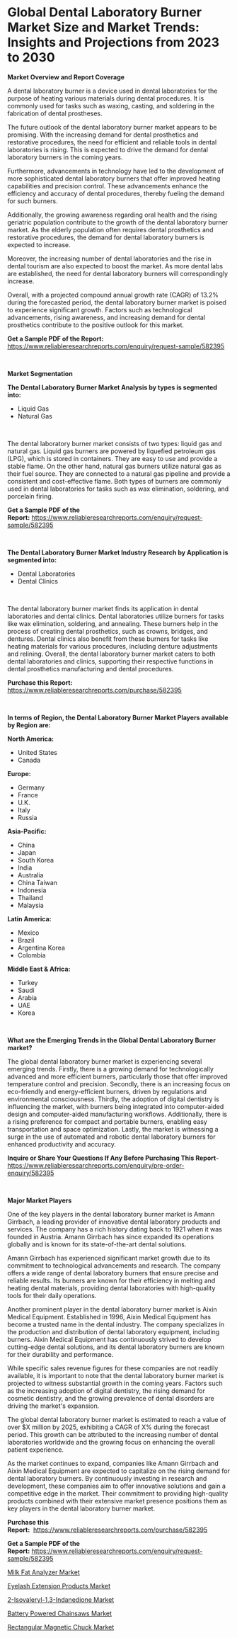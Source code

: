 <p><h1>Global Dental Laboratory Burner Market Size and Market Trends: Insights and Projections from 2023 to 2030</h1></p><p><strong>Market Overview and Report Coverage</strong></p>
<p><p>A dental laboratory burner is a device used in dental laboratories for the purpose of heating various materials during dental procedures. It is commonly used for tasks such as waxing, casting, and soldering in the fabrication of dental prostheses.</p><p>The future outlook of the dental laboratory burner market appears to be promising. With the increasing demand for dental prosthetics and restorative procedures, the need for efficient and reliable tools in dental laboratories is rising. This is expected to drive the demand for dental laboratory burners in the coming years.</p><p>Furthermore, advancements in technology have led to the development of more sophisticated dental laboratory burners that offer improved heating capabilities and precision control. These advancements enhance the efficiency and accuracy of dental procedures, thereby fueling the demand for such burners.</p><p>Additionally, the growing awareness regarding oral health and the rising geriatric population contribute to the growth of the dental laboratory burner market. As the elderly population often requires dental prosthetics and restorative procedures, the demand for dental laboratory burners is expected to increase.</p><p>Moreover, the increasing number of dental laboratories and the rise in dental tourism are also expected to boost the market. As more dental labs are established, the need for dental laboratory burners will correspondingly increase.</p><p>Overall, with a projected compound annual growth rate (CAGR) of 13.2% during the forecasted period, the dental laboratory burner market is poised to experience significant growth. Factors such as technological advancements, rising awareness, and increasing demand for dental prosthetics contribute to the positive outlook for this market.</p></p>
<p><strong>Get a Sample PDF of the Report:</strong> <a href="https://www.reliableresearchreports.com/enquiry/request-sample/582395">https://www.reliableresearchreports.com/enquiry/request-sample/582395</a></p>
<p>&nbsp;</p>
<p><strong>Market Segmentation</strong></p>
<p><strong>The Dental Laboratory Burner Market Analysis by types is segmented into:</strong></p>
<p><ul><li>Liquid Gas</li><li>Natural Gas</li></ul></p>
<p>&nbsp;</p>
<p><p>The dental laboratory burner market consists of two types: liquid gas and natural gas. Liquid gas burners are powered by liquefied petroleum gas (LPG), which is stored in containers. They are easy to use and provide a stable flame. On the other hand, natural gas burners utilize natural gas as their fuel source. They are connected to a natural gas pipeline and provide a consistent and cost-effective flame. Both types of burners are commonly used in dental laboratories for tasks such as wax elimination, soldering, and porcelain firing.</p></p>
<p><strong>Get a Sample PDF of the Report:</strong>&nbsp;<a href="https://www.reliableresearchreports.com/enquiry/request-sample/582395">https://www.reliableresearchreports.com/enquiry/request-sample/582395</a></p>
<p>&nbsp;</p>
<p><strong>The Dental Laboratory Burner Market Industry Research by Application is segmented into:</strong></p>
<p><ul><li>Dental Laboratories</li><li>Dental Clinics</li></ul></p>
<p>&nbsp;</p>
<p><p>The dental laboratory burner market finds its application in dental laboratories and dental clinics. Dental laboratories utilize burners for tasks like wax elimination, soldering, and annealing. These burners help in the process of creating dental prosthetics, such as crowns, bridges, and dentures. Dental clinics also benefit from these burners for tasks like heating materials for various procedures, including denture adjustments and relining. Overall, the dental laboratory burner market caters to both dental laboratories and clinics, supporting their respective functions in dental prosthetics manufacturing and dental procedures.</p></p>
<p><strong>Purchase this Report:</strong>&nbsp; <a href="https://www.reliableresearchreports.com/purchase/582395">https://www.reliableresearchreports.com/purchase/582395</a></p>
<p>&nbsp;</p>
<p><strong>In terms of Region, the Dental Laboratory Burner Market Players available by Region are:</strong></p>
<p>
    <p> <strong> North America: </strong>
        <ul>
            <li>United States</li>
            <li>Canada</li>
        </ul>
        </p> 
    <p> <strong> Europe: </strong>
        <ul>
            <li>Germany</li>
            <li>France</li>
            <li>U.K.</li>
            <li>Italy</li>
            <li>Russia</li>
        </ul>
        </p> 
    <p> <strong> Asia-Pacific: </strong>
        <ul>
            <li>China</li>
            <li>Japan</li>
            <li>South Korea</li>
            <li>India</li>
            <li>Australia</li>
            <li>China Taiwan</li>
            <li>Indonesia</li>
            <li>Thailand</li>
            <li>Malaysia</li>
        </ul>
        </p> 
    <p> <strong> Latin America: </strong>
        <ul>
            <li>Mexico</li>
            <li>Brazil</li>
            <li>Argentina Korea</li>
            <li>Colombia</li>
        </ul>
        </p> 
    <p> <strong> Middle East & Africa: </strong>
        <ul>
            <li>Turkey</li>
            <li>Saudi</li>
            <li>Arabia</li>
            <li>UAE</li>
            <li>Korea</li>
        </ul>
    </p>
    </p>
<p>&nbsp;</p>
<p><strong>What are the Emerging Trends in the Global Dental Laboratory Burner market?</strong></p>
<p><p>The global dental laboratory burner market is experiencing several emerging trends. Firstly, there is a growing demand for technologically advanced and more efficient burners, particularly those that offer improved temperature control and precision. Secondly, there is an increasing focus on eco-friendly and energy-efficient burners, driven by regulations and environmental consciousness. Thirdly, the adoption of digital dentistry is influencing the market, with burners being integrated into computer-aided design and computer-aided manufacturing workflows. Additionally, there is a rising preference for compact and portable burners, enabling easy transportation and space optimization. Lastly, the market is witnessing a surge in the use of automated and robotic dental laboratory burners for enhanced productivity and accuracy.</p></p>
<p><strong>Inquire or Share Your Questions If Any Before Purchasing This Report</strong>- <a href="https://www.reliableresearchreports.com/enquiry/pre-order-enquiry/582395">https://www.reliableresearchreports.com/enquiry/pre-order-enquiry/582395</a></p>
<p>&nbsp;</p>
<p><strong>Major Market Players</strong></p>
<p><p>One of the key players in the dental laboratory burner market is Amann Girrbach, a leading provider of innovative dental laboratory products and services. The company has a rich history dating back to 1921 when it was founded in Austria. Amann Girrbach has since expanded its operations globally and is known for its state-of-the-art dental solutions.</p><p>Amann Girrbach has experienced significant market growth due to its commitment to technological advancements and research. The company offers a wide range of dental laboratory burners that ensure precise and reliable results. Its burners are known for their efficiency in melting and heating dental materials, providing dental laboratories with high-quality tools for their daily operations.</p><p>Another prominent player in the dental laboratory burner market is Aixin Medical Equipment. Established in 1996, Aixin Medical Equipment has become a trusted name in the dental industry. The company specializes in the production and distribution of dental laboratory equipment, including burners. Aixin Medical Equipment has continuously strived to develop cutting-edge dental solutions, and its dental laboratory burners are known for their durability and performance.</p><p>While specific sales revenue figures for these companies are not readily available, it is important to note that the dental laboratory burner market is projected to witness substantial growth in the coming years. Factors such as the increasing adoption of digital dentistry, the rising demand for cosmetic dentistry, and the growing prevalence of dental disorders are driving the market's expansion.</p><p>The global dental laboratory burner market is estimated to reach a value of over $X million by 2025, exhibiting a CAGR of X% during the forecast period. This growth can be attributed to the increasing number of dental laboratories worldwide and the growing focus on enhancing the overall patient experience.</p><p>As the market continues to expand, companies like Amann Girrbach and Aixin Medical Equipment are expected to capitalize on the rising demand for dental laboratory burners. By continuously investing in research and development, these companies aim to offer innovative solutions and gain a competitive edge in the market. Their commitment to providing high-quality products combined with their extensive market presence positions them as key players in the dental laboratory burner market.</p></p>
<p><strong>Purchase this Report:</strong>&nbsp;&nbsp;<a href="https://www.reliableresearchreports.com/purchase/582395">https://www.reliableresearchreports.com/purchase/582395</a></p>
<p></p>
<p><strong>Get a Sample PDF of the Report:</strong>&nbsp;<a href="https://www.reliableresearchreports.com/enquiry/request-sample/582395">https://www.reliableresearchreports.com/enquiry/request-sample/582395</a></p>
<p><p><a href="https://www.linkedin.com/pulse/milk-fat-analyzer-market-size-2023-2030-global-industrial-7cske/">Milk Fat Analyzer Market</a></p><p><a href="https://medium.com/@cleogerhold/eyelash-extension-products-market-size-growth-forecast-2023-2030-48134d6997e5">Eyelash Extension Products Market</a></p><p><a href="https://github.com/merzlyukov93/Market-Research-Report-List-1/blob/main/2-isovaleryl-13-indanedione-market.md">2-Isovaleryl-1,3-Indanedione Market</a></p><p><a href="https://github.com/melchekhinf/Market-Research-Report-List-1/blob/main/battery-powered-chainsaws-market.md">Battery Powered Chainsaws Market</a></p><p><a href="https://www.linkedin.com/pulse/decoding-rectangular-magnetic-chuck-market-deep-dive-latest-yy34e/">Rectangular Magnetic Chuck Market</a></p></p>